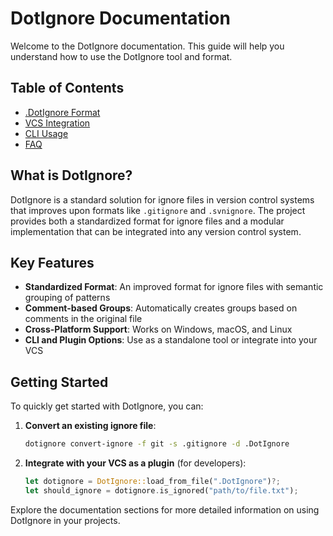 # DotIgnore Documentation

Welcome to the DotIgnore documentation. This guide will help you understand how to use the DotIgnore tool and format.

## Table of Contents

- [.DotIgnore Format](format/DotIgnore-format.md)
- [VCS Integration](integration/index.md)
- [CLI Usage](cli/index.md)
- [FAQ](faq.md)

## What is DotIgnore?

DotIgnore is a standard solution for ignore files in version control systems that improves upon formats like `.gitignore` and `.svnignore`. The project provides both a standardized format for ignore files and a modular implementation that can be integrated into any version control system.

## Key Features

- **Standardized Format**: An improved format for ignore files with semantic grouping of patterns
- **Comment-based Groups**: Automatically creates groups based on comments in the original file
- **Cross-Platform Support**: Works on Windows, macOS, and Linux
- **CLI and Plugin Options**: Use as a standalone tool or integrate into your VCS

## Getting Started

To quickly get started with DotIgnore, you can:

1. **Convert an existing ignore file**:
   ```bash
   dotignore convert-ignore -f git -s .gitignore -d .DotIgnore
   ```

2. **Integrate with your VCS as a plugin** (for developers):
   ```rust
   let dotignore = DotIgnore::load_from_file(".DotIgnore")?;
   let should_ignore = dotignore.is_ignored("path/to/file.txt");
   ```

Explore the documentation sections for more detailed information on using DotIgnore in your projects. 
